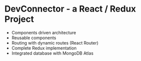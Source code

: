 <h1>DevConnector - a React / Redux Project</h1>


* Components driven architecture
* Reusable components
* Routing with dynamic routes (React Router)
* Complete Redux implementation
* Integrated database with MongoDB Atlas
